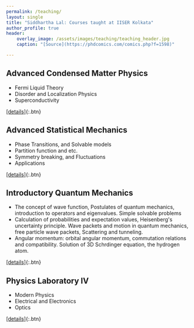 ```yaml
---
permalink: /teaching/
layout: single
title: "Siddhartha Lal: Courses taught at IISER Kolkata"
author_profile: true
header:
    overlay_image: /assets/images/teaching/teaching_header.jpg
    caption: "[Source](https://phdcomics.com/comics.php?f=1598)"

---
```


## Advanced Condensed Matter Physics 
- Fermi Liquid Theory
- Disorder and Localization Physics
- Superconductivity

[[details]](https://www.iiserkol.ac.in/teaching-plan/course/2022/Autumn/PH5103/){:.btn}

## Advanced Statistical Mechanics 
- Phase Transitions, and Solvable models
- Partition function and etc.
- Symmetry breaking, and Fluctuations
- Applications

[[details]](https://www.iiserkol.ac.in/teaching-plan/course/2022/Spring/PH4202/){:.btn}

## Introductory Quantum Mechanics 
- The concept of wave function, Postulates of quantum mechanics, introduction to operators and eigenvalues. Simple solvable problems
- Calculation of probabilities and expectation values, Heisenberg's uncertainty principle. Wave packets and motion in quantum mechanics, free particle wave packets, Scattering and tunneling.
- Angular momentum: orbital angular momentum, commutation relations and compatibility. Solution of 3D Schrdinger equation, the hydrogen atom.

[[details]](https://www.iiserkol.ac.in/teaching-plan/course/2023/Spring/PH2201/){:.btn}

## Physics Laboratory IV 
- Modern Physics
- Electrical and Electronics
- Optics

[[details]](https://www.iiserkol.ac.in/teaching-plan/course/2023/Spring/PH2203/){:.btn}
